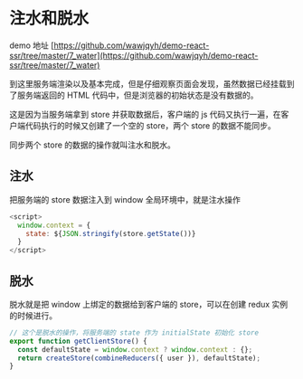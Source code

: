 # 注水和脱水

demo 地址 [https://github.com/wawjqyh/demo-react-ssr/tree/master/7_water](https://github.com/wawjqyh/demo-react-ssr/tree/master/7_water)

到这里服务端渲染以及基本完成，但是仔细观察页面会发现，虽然数据已经挂载到了服务端返回的 HTML 代码中，但是浏览器的初始状态是没有数据的。

这是因为当服务端拿到 store 并获取数据后，客户端的 js 代码又执行一遍，在客户端代码执行的时候又创建了一个空的 store，两个 store 的数据不能同步。

同步两个 store 的数据的操作就叫注水和脱水。

## 注水

把服务端的 store 数据注入到 window 全局环境中，就是注水操作

```javascript
<script>
  window.context = {
    state: ${JSON.stringify(store.getState())}
  }
</script>
```

## 脱水

脱水就是把 window 上绑定的数据给到客户端的 store，可以在创建 redux 实例的时候进行。

```javascript
// 这个是脱水的操作，将服务端的 state 作为 initialState 初始化 store
export function getClientStore() {
  const defaultState = window.context ? window.context : {};
  return createStore(combineReducers({ user }), defaultState);
}
```
